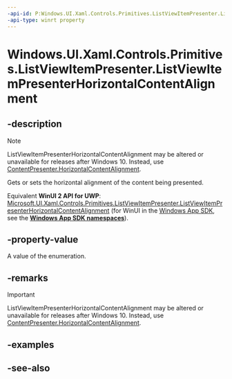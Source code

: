 ```yaml
---
-api-id: P:Windows.UI.Xaml.Controls.Primitives.ListViewItemPresenter.ListViewItemPresenterHorizontalContentAlignment
-api-type: winrt property
---
```


<!-- Property syntax
public Windows.UI.Xaml.HorizontalAlignment ListViewItemPresenterHorizontalContentAlignment { get;  set; }
-->

# Windows.UI.Xaml.Controls.Primitives.ListViewItemPresenter.ListViewItemPresenterHorizontalContentAlignment

## -description
> [!NOTE]
> ListViewItemPresenterHorizontalContentAlignment may be altered or unavailable for releases after Windows 10. Instead, use [ContentPresenter.HorizontalContentAlignment](../windows.ui.xaml.controls/contentpresenter_horizontalcontentalignment.md).

Gets or sets the horizontal alignment of the content being presented.

Equivalent **WinUI 2 API for UWP**: [Microsoft.UI.Xaml.Controls.Primitives.ListViewItemPresenter.ListViewItemPresenterHorizontalContentAlignment](/windows/winui/api/microsoft.ui.xaml.controls.primitives.listviewitempresenter.listviewitempresenterhorizontalcontentalignment) (for WinUI in the [Windows App SDK](/windows/apps/windows-app-sdk/), see the **[Windows App SDK namespaces](/windows/windows-app-sdk/api/winrt/)**).

## -property-value
A value of the enumeration.

## -remarks
> [!IMPORTANT]
> ListViewItemPresenterHorizontalContentAlignment may be altered or unavailable for releases after Windows 10. Instead, use [ContentPresenter.HorizontalContentAlignment](../windows.ui.xaml.controls/contentpresenter_horizontalcontentalignment.md).

## -examples

## -see-also
